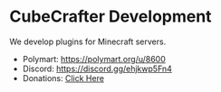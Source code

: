 # CubeCrafter Development
We develop plugins for Minecraft servers.
- Polymart: https://polymart.org/u/8600
- Discord: https://discord.gg/ehjkwp5Fn4
- Donations: [Click Here](https://www.paypal.com/donate/?hosted_button_id=VTKRK6DZJZAQ6)

